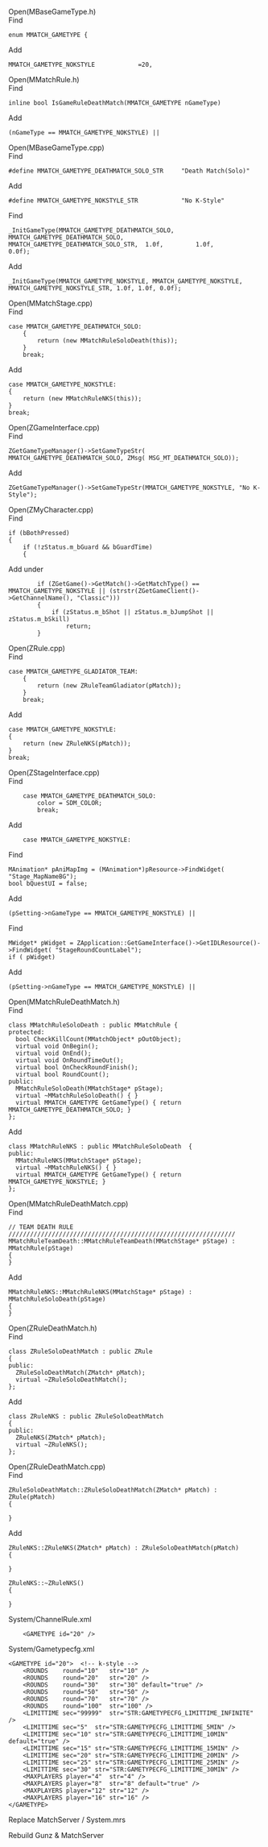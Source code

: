 Open(MBaseGameType.h) <br>
Find <br>

    enum MMATCH_GAMETYPE {

Add 

    MMATCH_GAMETYPE_NOKSTYLE			=20,

Open(MMatchRule.h) <br>
Find <br>

    inline bool IsGameRuleDeathMatch(MMATCH_GAMETYPE nGameType)

Add 

    (nGameType == MMATCH_GAMETYPE_NOKSTYLE) ||

Open(MBaseGameType.cpp) <br>
Find <br>

    #define MMATCH_GAMETYPE_DEATHMATCH_SOLO_STR		"Death Match(Solo)"

Add <br>

    #define MMATCH_GAMETYPE_NOKSTYLE_STR			"No K-Style"


Find <br>

    _InitGameType(MMATCH_GAMETYPE_DEATHMATCH_SOLO,	MMATCH_GAMETYPE_DEATHMATCH_SOLO,	MMATCH_GAMETYPE_DEATHMATCH_SOLO_STR,  1.0f,			1.0f,					0.0f);

Add <br>

    _InitGameType(MMATCH_GAMETYPE_NOKSTYLE, MMATCH_GAMETYPE_NOKSTYLE, MMATCH_GAMETYPE_NOKSTYLE_STR, 1.0f, 1.0f, 0.0f);


Open(MMatchStage.cpp) <br>
Find <br>

	case MMATCH_GAMETYPE_DEATHMATCH_SOLO:
		{
			return (new MMatchRuleSoloDeath(this));
		}
		break;

Add <br>

	case MMATCH_GAMETYPE_NOKSTYLE:
	{
		return (new MMatchRuleNKS(this));
	}
	break;

Open(ZGameInterface.cpp) <br>
Find <br>

	ZGetGameTypeManager()->SetGameTypeStr( MMATCH_GAMETYPE_DEATHMATCH_SOLO, ZMsg( MSG_MT_DEATHMATCH_SOLO));


Add <br>

	ZGetGameTypeManager()->SetGameTypeStr(MMATCH_GAMETYPE_NOKSTYLE, "No K-Style");

Open(ZMyCharacter.cpp) <br>
Find <br>

	if (bBothPressed)
	{
		if (!zStatus.m_bGuard && bGuardTime)
		{

Add under <br>

			if (ZGetGame()->GetMatch()->GetMatchType() == MMATCH_GAMETYPE_NOKSTYLE || (strstr(ZGetGameClient()->GetChannelName(), "Classic")))
			{
				if (zStatus.m_bShot || zStatus.m_bJumpShot || zStatus.m_bSkill)
					return;
			}

Open(ZRule.cpp) <br>
Find <br>

	case MMATCH_GAMETYPE_GLADIATOR_TEAM:
		{
			return (new ZRuleTeamGladiator(pMatch));
		}
		break;

Add <br>

	case MMATCH_GAMETYPE_NOKSTYLE:
	{
		return (new ZRuleNKS(pMatch));
	}
	break;

Open(ZStageInterface.cpp) <br>
Find <br>

		case MMATCH_GAMETYPE_DEATHMATCH_SOLO:
			color = SDM_COLOR;
			break;
      
Add <br>

		case MMATCH_GAMETYPE_NOKSTYLE:

Find <br>

	MAnimation* pAniMapImg = (MAnimation*)pResource->FindWidget( "Stage_MapNameBG");
	bool bQuestUI = false;

Add <br>

    (pSetting->nGameType == MMATCH_GAMETYPE_NOKSTYLE) ||

Find <br>

	MWidget* pWidget = ZApplication::GetGameInterface()->GetIDLResource()->FindWidget( "StageRoundCountLabel");
	if ( pWidget)

Add <br>

    (pSetting->nGameType == MMATCH_GAMETYPE_NOKSTYLE) ||

Open(MMatchRuleDeathMatch.h) <br>
Find <br>

    class MMatchRuleSoloDeath : public MMatchRule {
    protected:
      bool CheckKillCount(MMatchObject* pOutObject);
      virtual void OnBegin();
      virtual void OnEnd();
      virtual void OnRoundTimeOut();
      virtual bool OnCheckRoundFinish();
      virtual bool RoundCount();
    public:
      MMatchRuleSoloDeath(MMatchStage* pStage);
      virtual ~MMatchRuleSoloDeath() { }
      virtual MMATCH_GAMETYPE GetGameType() { return MMATCH_GAMETYPE_DEATHMATCH_SOLO; }
    };


Add <br>

    class MMatchRuleNKS : public MMatchRuleSoloDeath  {
    public:
      MMatchRuleNKS(MMatchStage* pStage);
      virtual ~MMatchRuleNKS() { }
      virtual MMATCH_GAMETYPE GetGameType() { return MMATCH_GAMETYPE_NOKSTYLE; }
    };


Open(MMatchRuleDeathMatch.cpp) <br>
Find <br>

    // TEAM DEATH RULE ///////////////////////////////////////////////////////////////
    MMatchRuleTeamDeath::MMatchRuleTeamDeath(MMatchStage* pStage) : MMatchRule(pStage)
    {
    }

Add <br>

    MMatchRuleNKS::MMatchRuleNKS(MMatchStage* pStage) : MMatchRuleSoloDeath(pStage)
    {
    }

Open(ZRuleDeathMatch.h) <br>
Find <br>

    class ZRuleSoloDeathMatch : public ZRule
    {
    public:
      ZRuleSoloDeathMatch(ZMatch* pMatch);
      virtual ~ZRuleSoloDeathMatch();
    };

Add <br>

    class ZRuleNKS : public ZRuleSoloDeathMatch
    {
    public:
      ZRuleNKS(ZMatch* pMatch);
      virtual ~ZRuleNKS();
    };


Open(ZRuleDeathMatch.cpp) <br>
Find <br>

    ZRuleSoloDeathMatch::ZRuleSoloDeathMatch(ZMatch* pMatch) : ZRule(pMatch)
    {

    }

Add <br>

    ZRuleNKS::ZRuleNKS(ZMatch* pMatch) : ZRuleSoloDeathMatch(pMatch)
    {

    }

    ZRuleNKS::~ZRuleNKS()
    {

    }


System/ChannelRule.xml <br>

		<GAMETYPE id="20" />

System/Gametypecfg.xml <br>

	<GAMETYPE id="20">	<!-- k-style -->
		<ROUNDS    round="10"	str="10" />
		<ROUNDS    round="20"	str="20" />
		<ROUNDS    round="30"	str="30" default="true" />
		<ROUNDS    round="50"	str="50" />
		<ROUNDS    round="70"	str="70" />
		<ROUNDS    round="100"	str="100" />
		<LIMITTIME sec="99999"	str="STR:GAMETYPECFG_LIMITTIME_INFINITE" />
		<LIMITTIME sec="5"	str="STR:GAMETYPECFG_LIMITTIME_5MIN" />
		<LIMITTIME sec="10"	str="STR:GAMETYPECFG_LIMITTIME_10MIN" default="true" />
		<LIMITTIME sec="15"	str="STR:GAMETYPECFG_LIMITTIME_15MIN" />
		<LIMITTIME sec="20"	str="STR:GAMETYPECFG_LIMITTIME_20MIN" />
		<LIMITTIME sec="25"	str="STR:GAMETYPECFG_LIMITTIME_25MIN" />
		<LIMITTIME sec="30"	str="STR:GAMETYPECFG_LIMITTIME_30MIN" />
		<MAXPLAYERS player="4"  str="4" />
		<MAXPLAYERS player="8"  str="8" default="true" />
		<MAXPLAYERS player="12" str="12" />
		<MAXPLAYERS player="16" str="16" />
	</GAMETYPE>

Replace MatchServer / System.mrs <br>

Rebuild Gunz & MatchServer <br>


















































































































































































